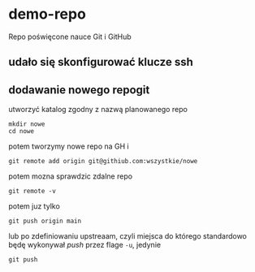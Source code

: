 # demo-repo
Repo poświęcone nauce Git i GitHub

## udało się skonfigurować klucze ssh

## dodawanie nowego repogit 
utworzyć katalog zgodny z nazwą planowanego repo
```
mkdir nowe
cd nowe
```
potem tworzymy nowe repo na GH i 
```
git remote add origin git@githiub.com:wszystkie/nowe 
```
potem mozna sprawdzic zdalne repo 
```
git remote -v
```

potem juz tylko
```
git push origin main
```
lub po zdefiniowaniu upstreaam, czyli miejsca do którego standardowo będę wykonywał _push_ przez flage ```-u```, jedynie
```
git push
```